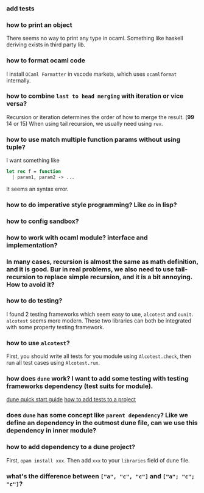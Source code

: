 ### add tests
### how to print an object
There seems no way to print any type in ocaml. Something like haskell deriving exists in third party lib.

### how to format ocaml code
I install `OCaml Formatter` in vscode markets, which uses `ocamlformat` internally.
### how to combine `last to head merging` with iteration or vice versa?
Recursion or iteration determines the order of how to merge the result. (**99** 14 or 15)
When using tail recursion, we usually need using `rev`. 

### how to use match multiple function params without using tuple?
I want something like 
```ocaml
let rec f = function
  | param1, param2 -> ...
```
It seems an syntax error.

### how to do imperative style programming? Like `do` in lisp?

### how to config sandbox?

### how to work with ocaml module? interface and implementation?

### In many cases, recursion is almost the same as math definition, and it is good. Bur in real problems, we also need to use tail-recursion to replace simple recursion, and it is a bit annoying. How to avoid it?

### how to do testing?
I found 2 testing frameworks which seem easy to use, `alcotest` and `ounit`. `alcotest` seems more modern. These two libraries can both be integrated with some property testing framework.

### how to use `alcotest`?
First, you should write all tests for you module using `Alcotest.check`, then run all test cases using `Alcotest.run`.

### how does `dune` work? I want to add some testing with testing frameworks dependency (test suits for module). 
[dune quick start guide](https://dune.readthedocs.io/en/latest/quick-start.html)
[how to add tests to a project](https://ocaml-explore.netlify.app/workflows/adding-unit-tests-to-your-project/)

### does `dune` has some concept like `parent dependency`? Like we define an dependency in the outmost dune file, can we use this dependency in inner module?

### how to add dependency to a dune project?
First, `opam install xxx`. Then add `xxx` to your `libraries` field of dune file.

### what's the difference between `["a", "c", "c"]` and `["a"; "c"; "c"]`?